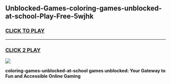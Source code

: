 
## Unblocked-Games-coloring-games-unblocked-at-school-Play-Free-5wjhk
<h3>
<a href="https://premium76.site?title=coloring-games-unblocked-at-school&ref=18A">CLICK TO PLAY</a></h3>
<hr>

<h3>
<a href="https://premium76.site?title=coloring-games-unblocked-at-school&ref=18A">CLICK 2 PLAY</a>
  
</h3>

<a href="https://premium76.site?title=coloring-games-unblocked-at-school&ref=18A"><img src="https://clearcache.store/games.png"></a>


**coloring-games-unblocked-at-school games unblocked: Your Gateway to Fun and Accessible Online Gaming**
